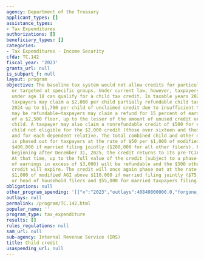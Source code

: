 ```yaml
---
agency: Department of the Treasury
applicant_types: []
assistance_types:
- Tax Expenditures
authorizations: []
beneficiary_types: []
categories:
- Tax Expenditures - Income Security
cfda: TC.142
fiscal_year: '2023'
grants_url: null
is_subpart_f: null
layout: program
objective: The baseline tax system would not allow credits for particular activities
  or targeted at specific groups. Under current law, however, taxpayers with children
  under age 18 can qualify for a child tax credit. In taxable years 2022 through 2025,
  taxpayers may claim a $2,000 per child partially refundable child tax credit. In
  2024 up to $1,700 per child of unclaimed credit due to insufficient tax liability
  may be refundable—taxpayers may claim a refund for 15 percent of earnings in excess
  of a $2,500 floor, up to the lesser of the amount of unused credit or $1,700 per
  child. A taxpayer may also claim a nonrefundable credit of $500 for each qualifying
  child not eligible for the $2,000 credit (those over sixteen and those without SSNs)
  and for each dependent relative. The total combined child and other dependent credit
  is phased out for taxpayers at the rate of $50 per $1,000 of modified AGI above
  $400,000 if married filing jointly ($200,000 for all other filers). For tax years
  beginning after December 31, 2025, the credit returns to its pre-TCJA value of $1,000.
  At that time, up to the full value of the credit (subject to a phase-in of 15 percent
  of earnings in excess of $3,000) will be refundable and the $500 other dependent
  credit will expire. The credit will once again phase out at the rate of $50 per
  $1,000 of modified AGI above $110,000 if married filing jointly ($75,000 for single
  or head of household filers and $55,000 for married taxpayers filing separately).
obligations: null
other_program_spending: '[{"x":"2023","outlays":40840000000.0,"forgone_revenue":67520000000.0},{"x":"2024","outlays":44310000000.0,"forgone_revenue":24150000000.0},{"x":"2025","outlays":45410000000.0,"forgone_revenue":60930000000.0}]'
outlays: null
permalink: /program/TC.142.html
popular_name: ''
program_type: tax_expenditure
results: []
rules_regulations: null
sam_url: null
sub-agency: Internal Revenue Service (IRS)
title: Child credit
usaspending_url: null
---
```

